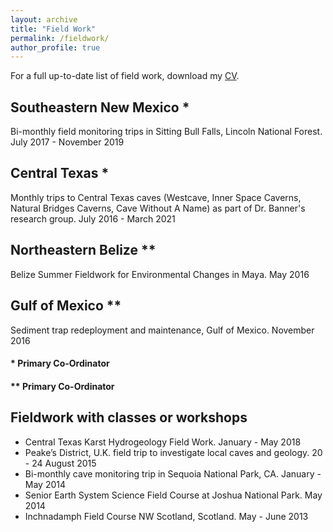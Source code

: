 ```yaml
---
layout: archive
title: "Field Work"
permalink: /fieldwork/
author_profile: true
---
```


For a full up-to-date list of field work, download my [CV](https://nsekhon.github.io/files/Kurchin_CV.pdf).

## Southeastern New Mexico *
Bi-monthly field monitoring trips in Sitting Bull Falls, Lincoln National Forest. July 2017 - November 2019

## Central Texas *
Monthly trips to Central Texas caves (Westcave, Inner Space Caverns, Natural Bridges Caverns, Cave Without A Name) as part of Dr. Banner's research group. July 2016 - March 2021

## Northeastern Belize **
Belize Summer Fieldwork for Environmental Changes in Maya. May 2016 

## Gulf of Mexico **
Sediment trap redeployment and maintenance, Gulf of Mexico. November 2016 

#### * Primary Co-Ordinator
#### ** Primary Co-Ordinator

## Fieldwork with classes or workshops

* Central Texas Karst Hydrogeology Field Work. January - May 2018
* Peake’s District, U.K. field trip to investigate local caves and geology. 20 - 24 August 2015
* Bi-monthly cave monitoring trip in Sequoia National Park, CA. January - May 2014
* Senior Earth System Science Field Course at Joshua National Park. May 2014
* Inchnadamph Field Course NW Scotland, Scotland. May - June 2013
